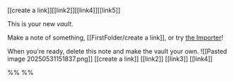 [[create a link]][[link2]][[link4]][[link5]]

This is your new *vault*.

Make a note of something, [[FirstFolder/create a link]], or try [the Importer](https://help.obsidian.md/Plugins/Importer)!

When you're ready, delete this note and make the vault your own.
![[Pasted image 20250531151837.png]]
[[create a link]]
[[link2]]
[[link3]]
[[link4]]

%%  %%